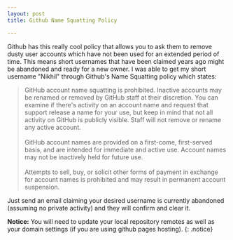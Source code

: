 ```yaml
---
layout: post
title: Github Name Squatting Policy

---
```


Github has this really cool policy that allows you to ask them to remove dusty
user accounts which have not been used for an extended period of time. This
means short usernames that have been claimed years ago might be abandoned and
ready for a new owner. I was able to get my short username "Nikhil" through
Github's Name Squatting policy which states:
<blockquote>
GitHub account name squatting is prohibited. Inactive accounts may be renamed or removed by GitHub staff at their discretion. You can examine if there's activity on an account name and request that support release a name for your use, but keep in mind that not all activity on GitHub is publicly visible. Staff will not remove or rename any active account.
<br>
<br>
GitHub account names are provided on a first-come, first-served basis, and are intended for immediate and active use. Account names may not be inactively held for future use.
<br>
<br>
Attempts to sell, buy, or solicit other forms of payment in exchange for account names is prohibited and may result in permanent account suspension.
<a href = "https://help.github.com/articles/name-squatting-policy"><i class="fa
fa-github-alt"></i></a>
</blockquote>
Just send an email claiming your desired username is currently abandoned
(assuming no private activity) and they will confirm and clear it.  

<i class="fa fa-warning"></i>  **Notice:** You will need to update your local repository remotes as well as
your domain settings (if you are using github pages hosting). 
{: .notice}


